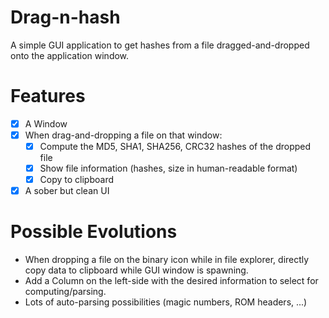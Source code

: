 # Drag-n-hash

A simple GUI application to get hashes from a file dragged-and-dropped onto the application window. 

# Features
- [X] A Window
- [X] When drag-and-dropping a file on that window:
  - [X] Compute the MD5, SHA1, SHA256, CRC32 hashes of the dropped file
  - [X] Show file information (hashes, size in human-readable format)
  - [X] Copy to clipboard
- [X] A sober but clean UI

# Possible Evolutions
- When dropping a file on the binary icon while in file explorer, directly copy data to clipboard while GUI window is spawning.
- Add a Column on the left-side with the desired information to select for computing/parsing.
- Lots of auto-parsing possibilities (magic numbers, ROM headers, ...)

